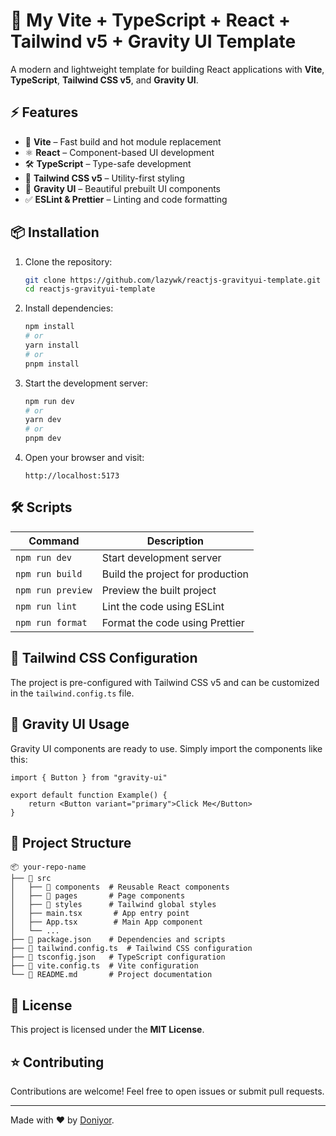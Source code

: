 # 🚀 My Vite + TypeScript + React + Tailwind v5 + Gravity UI Template

A modern and lightweight template for building React applications with **Vite**, **TypeScript**, **Tailwind CSS v5**, and **Gravity UI**.

## ⚡ Features

-   🚀 **Vite** – Fast build and hot module replacement
-   ⚛ **React** – Component-based UI development
-   🛠 **TypeScript** – Type-safe development
-   🎨 **Tailwind CSS v5** – Utility-first styling
-   🌌 **Gravity UI** – Beautiful prebuilt UI components
-   ✅ **ESLint & Prettier** – Linting and code formatting

## 📦 Installation

1. Clone the repository:

    ```sh
    git clone https://github.com/lazywk/reactjs-gravityui-template.git
    cd reactjs-gravityui-template
    ```

2. Install dependencies:

    ```sh
    npm install
    # or
    yarn install
    # or
    pnpm install
    ```

3. Start the development server:

    ```sh
    npm run dev
    # or
    yarn dev
    # or
    pnpm dev
    ```

4. Open your browser and visit:
    ```
    http://localhost:5173
    ```

## 🛠️ Scripts

| Command           | Description                      |
| ----------------- | -------------------------------- |
| `npm run dev`     | Start development server         |
| `npm run build`   | Build the project for production |
| `npm run preview` | Preview the built project        |
| `npm run lint`    | Lint the code using ESLint       |
| `npm run format`  | Format the code using Prettier   |

## 🎨 Tailwind CSS Configuration

The project is pre-configured with Tailwind CSS v5 and can be customized in the `tailwind.config.ts` file.

## 🌌 Gravity UI Usage

Gravity UI components are ready to use. Simply import the components like this:

```tsx
import { Button } from "gravity-ui"

export default function Example() {
    return <Button variant="primary">Click Me</Button>
}
```

## 📂 Project Structure

```
📦 your-repo-name
├── 📂 src
│   ├── 📂 components  # Reusable React components
│   ├── 📂 pages       # Page components
│   ├── 📂 styles      # Tailwind global styles
│   ├── main.tsx       # App entry point
│   ├── App.tsx        # Main App component
│   └── ...
├── 📜 package.json    # Dependencies and scripts
├── 📜 tailwind.config.ts  # Tailwind CSS configuration
├── 📜 tsconfig.json   # TypeScript configuration
├── 📜 vite.config.ts  # Vite configuration
└── 📜 README.md       # Project documentation
```

## 📜 License

This project is licensed under the **MIT License**.

## ⭐ Contributing

Contributions are welcome! Feel free to open issues or submit pull requests.

---

Made with ❤️ by [Doniyor](https://github.com/lazywk).
